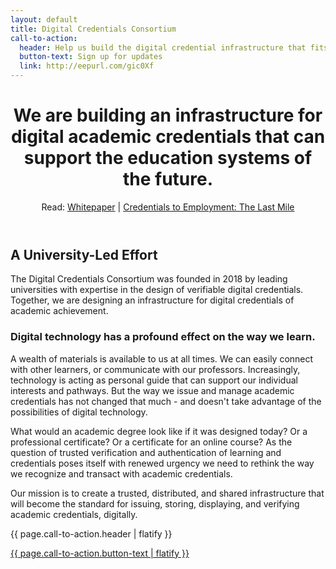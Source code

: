 ```yaml
---
layout: default
title: Digital Credentials Consortium
call-to-action:
  header: Help us build the digital credential infrastructure that fits the future of education.
  button-text: Sign up for updates
  link: http://eepurl.com/gic0Xf
---
```


<!-- Homepage Header Block w/ Whitepaper link -->
<div id="home-header" class="home-header">
  <header>
  <div class="container-md content" markdown="1">

# We are building an infrastructure for digital academic credentials that can support the education systems of the future.

Read: [Whitepaper](/docs/DCC-white-paper-building-digital-credential-infrastructure-future.pdf) &#124; [Credentials to Employment: The Last Mile](/docs/Credentials-to-Employment-The-Last-Mile.pdf)

  </div>
  </header>
</div>


<!-- About DCC -->
<div class="container-md">
  <div class="content page-content" markdown="1">

## A University-Led Effort

The Digital Credentials Consortium was founded in 2018 by leading universities with expertise in the design of verifiable digital credentials. Together, we are designing an infrastructure for digital credentials of academic achievement.

### Digital technology has a profound effect on the way we learn.

A wealth of materials is available to us at all times. We can easily connect with other learners, or communicate with our professors. Increasingly, technology is acting as personal guide that can support our individual interests and pathways. But the way we issue and manage academic credentials has not changed that much - and doesn't take advantage of the possibilities of digital technology.

What would an academic degree look like if it was designed today? Or a professional certificate? Or a certificate for an online course? As the question of trusted verification and authentication of learning and credentials poses itself with renewed urgency we need to rethink the way we recognize and transact with academic credentials.

  </div>
</div>


<!-- Mission header block -->
<div class="quote-block">
  <div class="container-md">
  <div class="content" markdown="1">

Our mission is to create a trusted, distributed, and shared infrastructure that will become the standard for issuing, storing, displaying, and verifying academic credentials, digitally.

  </div>
  </div>
</div>

<div id="contact" class="call-to-action mb-n4 mt-0">
<div class="container-md">
<div class="content">
  <p>{{ page.call-to-action.header | flatify }}</p>
  <a class="btn-solid-lg" href="{{ page.call-to-action.link | flatify }}" target="_blank">{{ page.call-to-action.button-text | flatify }}</a>
</div>
</div>
</div>
